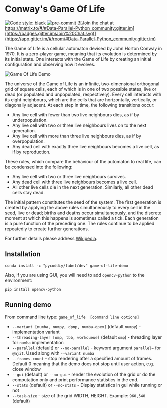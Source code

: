 # Conway's Game Of Life
[![Code style: black](https://img.shields.io/badge/code%20style-black-000000.svg)](https://github.com/psf/black)
[![pre-commit](https://img.shields.io/badge/pre--commit-enabled-brightgreen?logo=pre-commit&logoColor=white)](https://github.com/pre-commit/pre-commit)
[![Join the chat at https://matrix.to/#/#Data-Parallel-Python_community:gitter.im](https://badges.gitter.im/Join%20Chat.svg)](https://app.gitter.im/#/room/#Data-Parallel-Python_community:gitter.im)

The Game of Life is a cellular automaton devised by John Horton Conway in 1970.
It is a zero-player game, meaning that its evolution is determined by its initial state.
One interacts with the Game of Life by creating an initial configuration and observing how it evolves.

![Game Of Life Demo](https://github.com/samaid/GameOfLife/blob/main/game-of-life-lowres.gif)

The universe of the Game of Life is an infinite, two-dimensional orthogonal grid of square cells, each of which is in one of two possible states,
live or dead (or populated and unpopulated, respectively). Every cell interacts with its eight neighbours, which are the cells that are horizontally,
vertically, or diagonally adjacent. At each step in time, the following transitions occur:

* Any live cell with fewer than two live neighbours dies, as if by underpopulation.
* Any live cell with two or three live neighbours lives on to the next generation.
* Any live cell with more than three live neighbours dies, as if by overpopulation.
* Any dead cell with exactly three live neighbours becomes a live cell, as if by reproduction.

These rules, which compare the behaviour of the automaton to real life, can be condensed into the following:

* Any live cell with two or three live neighbours survives.
* Any dead cell with three live neighbours becomes a live cell.
* All other live cells die in the next generation. Similarly, all other dead cells stay dead.

The initial pattern constitutes the seed of the system.
The first generation is created by applying the above rules simultaneously to every cell in the seed,
live or dead; births and deaths occur simultaneously, and the discrete moment at which this happens is
sometimes called a tick.
Each generation is a pure function of the preceding one.
The rules continue to be applied repeatedly to create further generations.

For further details please address [Wikipedia](https://en.wikipedia.org/wiki/Conway%27s_Game_of_Life).

Installation
------------
`conda install -c "pycoddiy/label/dev" game-of-life-demo`

Also, if you are using GUI, you will need to add
`opencv-python` to the environment:

`pip install opencv-python`

Running demo
------------

From command line type:
`game_of_life  [command line options]`

* `--variant [numba, numpy, dpnp, numba-dpex]` (default `numpy`) - implementation variant
* `--threading-layer [omp, tbb, workqueue]` (default `omp`) - threading layer for `numba` implementation
* `--parallel` (default) or `--no-parallel` - keyword argument `parallel=` for `@njit`.
  Used along with `--variant numba`
* `--frames-count` - stop rendering after a specified amount of frames. Default 0 meaning that the demo
  does not stop until user action, e.g. close window
* `--gui` (default) or `--no-gui` - render the evolution of the grid or do the computation only and
  print performance statistics in the end.
* `--stats` (default) or `--no-stats` - Display statistics in gui while running or not
* `--task-size` - size of the grid WIDTH, HEIGHT. Example: `960,540` (default)
